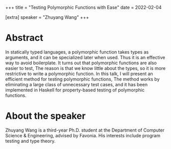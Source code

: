 +++
title = "Testing Polymorphic Functions with Ease"
date = 2022-02-04

[extra]
speaker = "Zhuyang Wang"
+++


# Abstract
In statically typed languages, a polymorphic function takes types as arguments, and it can be specialized later when used. Thus it is an effective way to avoid boilerplate. It turns out that polymorphic functions are also easier to test, The reason is that we know little about the types, so it is more restrictive to write a polymorphic function. In this talk, I will present an efficient method for testing polymorphic functions, The method works by eliminating a large class of unnecessary test cases, and it has been implemented in Haskell for property-based testing of polymorphic functions.

# About the speaker
Zhuyang Wang is a third-year Ph.D. student at the Department of Computer Science & Engineering, advised by Favonia. His interests include program testing and type theory.